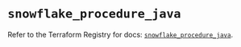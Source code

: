# `snowflake_procedure_java`

Refer to the Terraform Registry for docs: [`snowflake_procedure_java`](https://registry.terraform.io/providers/snowflake-labs/snowflake/0.100.0/docs/resources/procedure_java).
